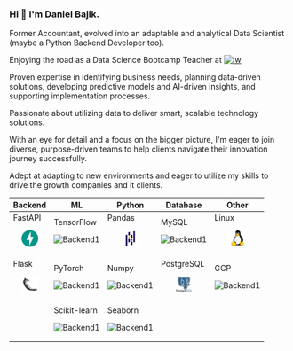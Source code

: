 ### Hi 👋 I'm Daniel Bajik.

Former Accountant, evolved into an adaptable and analytical Data Scientist (maybe a Python Backend Developer too). 

Enjoying the road as a Data Science Bootcamp Teacher at <a href="https://www.lewagon.com/" target="_blank"><img src="https://raw.githubusercontent.com/lewagon/fullstack-images/master/uikit/logo.png" alt="lw" width="30" height="30"/></a>

Proven expertise in identifying business needs, planning data-driven solutions, developing predictive models and AI-driven insights, and supporting implementation processes.

Passionate about utilizing data to deliver smart, scalable technology solutions. 

With an eye for detail and a focus on the bigger picture, I'm eager to join diverse, purpose-driven teams to help clients navigate their innovation journey successfully. 

Adept at adapting to new environments and eager to utilize my skills to drive the growth companies and it clients.



| Backend |   ML          |  Python    |  Database   | Other |
|---------|---------------|------------|-------------|-------------|
|FastAPI <p align="center"><img src="https://github.com/devicons/devicon/blob/master/icons/fastapi/fastapi-plain.svg" alt="Backend1" width="30" height="30"/></p> | TensorFlow <p align="center"><img src="https://camo.githubusercontent.com/b861b92581ad5a7b81147073d729eda727f71985d72f3dd198e0afd792a6f9de/68747470733a2f2f7777772e766563746f726c6f676f2e7a6f6e652f6c6f676f732f74656e736f72666c6f772f74656e736f72666c6f772d69636f6e2e737667" alt="Backend1" width="30" height="30"/></p>   | Pandas <p align="center"><img src="https://raw.githubusercontent.com/devicons/devicon/2ae2a900d2f041da66e950e4d48052658d850630/icons/pandas/pandas-original.svg" alt="Backend1" width="30" height="30"/></p>    | MySQL <p align="center"><img src="https://encrypted-tbn0.gstatic.com/images?q=tbn:ANd9GcQc5niSKZpZhcw5Cxk4e5k_-_TNIeaRfu2fgw&usqp=CAU" alt="Backend1" width="30" height="30"/></p>       | Linux <p align="center"><img src="https://raw.githubusercontent.com/devicons/devicon/master/icons/linux/linux-original.svg" alt="Backend1" width="30" height="30"/></p>   |
| Flask <p align="center"><img src="https://github.com/devicons/devicon/blob/master/icons/flask/flask-original.svg" alt="Backend1" width="30" height="30"/></p>   | PyTorch <p align="center"><img src="https://camo.githubusercontent.com/c895dcc921b7591d8133f091d69bce4de301c6834af8a201d6a25237c80524cf/68747470733a2f2f7777772e766563746f726c6f676f2e7a6f6e652f6c6f676f732f7079746f7263682f7079746f7263682d69636f6e2e737667" alt="Backend1" width="30" height="30"/></p>         | Numpy <p align="center"><img src="https://github.com/numpy/numpy/blob/main/branding/logo/secondary/numpylogo2.png" alt="Backend1" width="30" height="30"/></p>     | PostgreSQL <p align="center"><img src="https://raw.githubusercontent.com/devicons/devicon/master/icons/postgresql/postgresql-original-wordmark.svg" alt="Backend1" width="30" height="30"/></p> |   GCP <p align="center"><img src="https://camo.githubusercontent.com/582944f6627732531ce1a2e20ad43538d1896e16a5f159ea28fd137dbb8e798a/68747470733a2f2f7777772e766563746f726c6f676f2e7a6f6e652f6c6f676f732f676f6f676c655f636c6f75642f676f6f676c655f636c6f75642d69636f6e2e737667" alt="Backend1" width="30" height="30"/></p>  |         | OpenCV <p align="center"><img src="https://camo.githubusercontent.com/ce9fb3389462f2c9444f863e410f0d17d04b216beba8749a015011887eadfbaf/68747470733a2f2f7777772e766563746f726c6f676f2e7a6f6e652f6c6f676f732f6f70656e63762f6f70656e63762d69636f6e2e737667" alt="Backend1" width="30" height="30"/></p>      | MatplotLib <p align="center"><img src="https://d33wubrfki0l68.cloudfront.net/e33fd6f372aa5d51e7b0de4bd763bd983251881e/4b0f4/blog/customising-matplotlib/matplot_title_logo.png" alt="Backend1" width="30" height="30"/></p> |             |          |
|          | Scikit-learn <p align="center"><img src="https://camo.githubusercontent.com/69ce21304adac467a8251181f98932e1785abd9d718cdd8edc78d1abbf2dcb49/68747470733a2f2f75706c6f61642e77696b696d656469612e6f72672f77696b6970656469612f636f6d6d6f6e732f302f30352f5363696b69745f6c6561726e5f6c6f676f5f736d616c6c2e737667" alt="Backend1" width="30" height="30"/></p>        | Seaborn <p align="center"><img src="https://camo.githubusercontent.com/53ae1cb6abbfacfb463f0a0d2fbdb58acad261200cb61f3d32abd7ac0edacded/68747470733a2f2f736561626f726e2e7079646174612e6f72672f5f696d616765732f6c6f676f2d6d61726b2d6c6967687462672e737667" alt="Backend1" width="30" height="30"/></p>   |             |       |


